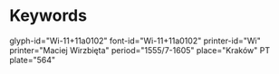 # Keywords
glyph-id="Wi-11+11a0102"
font-id="Wi-11+11a0102"
printer-id="Wi"
printer="Maciej Wirzbięta"
period="1555/7-1605"
place="Kraków"
PT plate="564"
